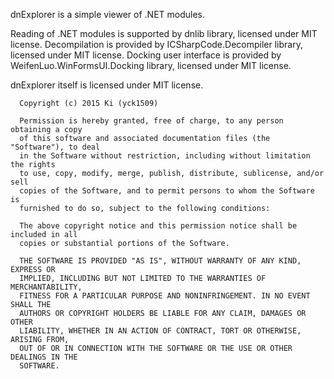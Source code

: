 dnExplorer is a simple viewer of .NET modules.

Reading of .NET modules is supported by dnlib library, licensed under MIT license.
Decompilation is provided by ICSharpCode.Decompiler library, licensed under MIT license.
Docking user interface is provided by WeifenLuo.WinFormsUI.Docking library, licensed under MIT license.

dnExplorer itself is licensed under MIT license.
```
  Copyright (c) 2015 Ki (yck1509)
  
  Permission is hereby granted, free of charge, to any person obtaining a copy
  of this software and associated documentation files (the "Software"), to deal
  in the Software without restriction, including without limitation the rights
  to use, copy, modify, merge, publish, distribute, sublicense, and/or sell
  copies of the Software, and to permit persons to whom the Software is
  furnished to do so, subject to the following conditions:
  
  The above copyright notice and this permission notice shall be included in all
  copies or substantial portions of the Software.
  
  THE SOFTWARE IS PROVIDED "AS IS", WITHOUT WARRANTY OF ANY KIND, EXPRESS OR
  IMPLIED, INCLUDING BUT NOT LIMITED TO THE WARRANTIES OF MERCHANTABILITY,
  FITNESS FOR A PARTICULAR PURPOSE AND NONINFRINGEMENT. IN NO EVENT SHALL THE
  AUTHORS OR COPYRIGHT HOLDERS BE LIABLE FOR ANY CLAIM, DAMAGES OR OTHER
  LIABILITY, WHETHER IN AN ACTION OF CONTRACT, TORT OR OTHERWISE, ARISING FROM,
  OUT OF OR IN CONNECTION WITH THE SOFTWARE OR THE USE OR OTHER DEALINGS IN THE
  SOFTWARE.
```